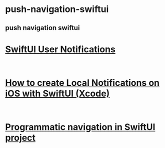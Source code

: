 # push-navigation-swiftui
## push navigation swiftui

# [SwiftUI User Notifications](https://dev.to/sam_programiz/swiftui-user-notifications-341a) <br><br>
# [How to create Local Notifications on iOS with SwiftUI (Xcode)](https://www.youtube.com/watch?app=desktop&v=eI7jYIY5Ie4) <br><br>
# [Programmatic navigation in SwiftUI project](https://nalexn.github.io/swiftui-deep-linking/) <br><br>
